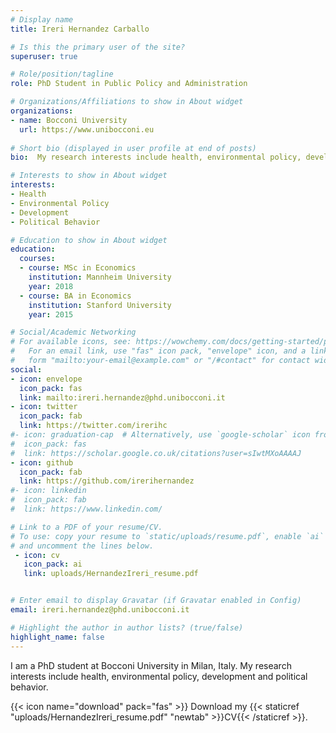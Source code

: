 ```yaml
---
# Display name
title: Ireri Hernandez Carballo

# Is this the primary user of the site?
superuser: true

# Role/position/tagline
role: PhD Student in Public Policy and Administration

# Organizations/Affiliations to show in About widget
organizations:
- name: Bocconi University
  url: https://www.unibocconi.eu
  
# Short bio (displayed in user profile at end of posts)
bio:  My research interests include health, environmental policy, development and political behavior.

# Interests to show in About widget
interests:
- Health 
- Environmental Policy
- Development
- Political Behavior

# Education to show in About widget
education:
  courses:
  - course: MSc in Economics
    institution: Mannheim University
    year: 2018
  - course: BA in Economics
    institution: Stanford University
    year: 2015

# Social/Academic Networking
# For available icons, see: https://wowchemy.com/docs/getting-started/page-builder/#icons
#   For an email link, use "fas" icon pack, "envelope" icon, and a link in the
#   form "mailto:your-email@example.com" or "/#contact" for contact widget.
social:
- icon: envelope
  icon_pack: fas
  link: mailto:ireri.hernandez@phd.unibocconi.it
- icon: twitter
  icon_pack: fab
  link: https://twitter.com/irerihc
#- icon: graduation-cap  # Alternatively, use `google-scholar` icon from `ai` icon pack
#  icon_pack: fas
#  link: https://scholar.google.co.uk/citations?user=sIwtMXoAAAAJ
- icon: github
  icon_pack: fab
  link: https://github.com/irerihernandez
#- icon: linkedin
#  icon_pack: fab
#  link: https://www.linkedin.com/

# Link to a PDF of your resume/CV.
# To use: copy your resume to `static/uploads/resume.pdf`, enable `ai` icons in `params.toml`, 
# and uncomment the lines below.
 - icon: cv
   icon_pack: ai
   link: uploads/HernandezIreri_resume.pdf


# Enter email to display Gravatar (if Gravatar enabled in Config)
email: ireri.hernandez@phd.unibocconi.it

# Highlight the author in author lists? (true/false)
highlight_name: false
---
```


I am a PhD student at Bocconi University in Milan, Italy. My research interests include health, environmental policy, development and political behavior. 


{{< icon name="download" pack="fas" >}} Download my {{< staticref "uploads/HernandezIreri_resume.pdf" "newtab" >}}CV{{< /staticref >}}.

